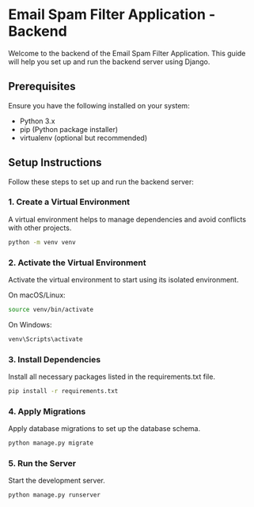 # Email Spam Filter Application - Backend

Welcome to the backend of the Email Spam Filter Application. This guide will help you set up and run the backend server using Django.

## Prerequisites

Ensure you have the following installed on your system:

- Python 3.x
- pip (Python package installer)
- virtualenv (optional but recommended)

## Setup Instructions

Follow these steps to set up and run the backend server:

### 1. Create a Virtual Environment

A virtual environment helps to manage dependencies and avoid conflicts with other projects.

```bash
python -m venv venv
```

### 2. Activate the Virtual Environment

Activate the virtual environment to start using its isolated environment.

On macOS/Linux:

```bash
source venv/bin/activate
```

On Windows:
```bash
venv\Scripts\activate
```

### 3. Install Dependencies

Install all necessary packages listed in the requirements.txt file.

```bash
pip install -r requirements.txt
```

### 4. Apply Migrations
Apply database migrations to set up the database schema.

```bash
python manage.py migrate
```

### 5. Run the Server
Start the development server.

```bash
python manage.py runserver
```